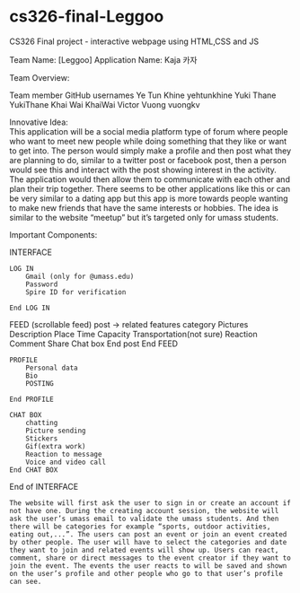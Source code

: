 # cs326-final-Leggoo
CS326 Final project - interactive webpage using HTML,CSS and JS

Team Name: [Leggoo]
Application Name: Kaja 카자

Team Overview:

Team member                                                     GitHub usernames
Ye Tun Khine                                                    yehtunkhine
Yuki Thane                                                      YukiThane
Khai Wai                                                        KhaiWai
Victor Vuong                                                    vuongkv


		
Innovative Idea:  
This application will be a social media platform type of forum where people who want to meet new people while doing something that they like or want to get into. The person would simply make a profile and then post what they are planning to do, similar to a twitter post or facebook post, then a person would see this and interact with the post showing interest in the activity. The application would then allow them to communicate with each other and plan their trip together. There seems to be other applications like this or can be very similar to a dating app but this app is more towards people wanting to make new friends that have the same interests or hobbies.
The idea is similar to the website “meetup” but it’s targeted only for umass students.

Important Components:

INTERFACE

	LOG IN
		Gmail (only for @umass.edu)
		Password 
		Spire ID for verification

	End LOG IN
FEED (scrollable feed)
		post  -> related features category
			Pictures
			Description
				Place
				Time 
				Capacity
				Transportation(not sure)
			Reaction 
Comment
			Share
			Chat box 
		End post
	End FEED
	
	PROFILE
		Personal data
		Bio
		POSTING
			
	End PROFILE

	CHAT BOX
		chatting 
		Picture sending
		Stickers
		Gif(extra work)
		Reaction to message
		Voice and video call
	End CHAT BOX

End of INTERFACE
	


 	The website will first ask the user to sign in or create an account if not have one. During the creating account session, the website will ask the user’s umass email to validate the umass students. And then there will be categories for example “sports, outdoor activities, eating out,...”. The users can post an event or join an event created by other people. The user will have to select the categories and date they want to join and related events will show up. Users can react, comment, share or direct messages to the event creator if they want to join the event. The events the user reacts to will be saved and shown on the user’s profile and other people who go to that user’s profile can see. 


